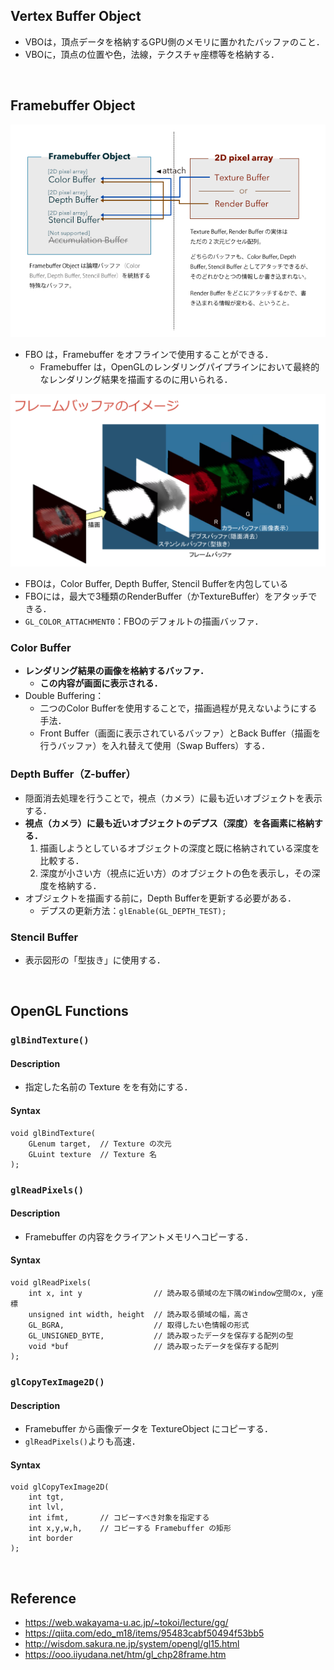 ## Vertex Buffer Object
- VBOは，頂点データを格納するGPU側のメモリに置かれたバッファのこと．
- VBOに，頂点の位置や色，法線，テクスチャ座標等を格納する．

<br>

## Framebuffer Object

<img src="figures/FBO.png">

- FBO は，Framebuffer をオフラインで使用することができる．
   - Framebuffer は，OpenGLのレンダリングパイプラインにおいて最終的なレンダリング結果を描画するのに用いられる．

<img src="figures/FrameBuffer.png">

- FBOは，Color Buffer, Depth Buffer, Stencil Bufferを内包している
- FBOには，最大で3種類のRenderBuffer（かTextureBuffer）をアタッチできる．
- `GL_COLOR_ATTACHMENT0`：FBOのデフォルトの描画バッファ．

### Color Buffer
- <b>レンダリング結果の画像を格納するバッファ．</b>
   - <b>この内容が画面に表示される．</b>
- Double Buffering：
   - 二つのColor Bufferを使用することで，描画過程が見えないようにする手法．
   - Front Buffer（画面に表示されているバッファ）とBack Buffer（描画を行うバッファ）を入れ替えて使用（Swap Buffers）する．

### Depth Buffer（Z-buffer）
- 隠面消去処理を行うことで，視点（カメラ）に最も近いオブジェクトを表示する．
- <b>視点（カメラ）に最も近いオブジェクトのデプス（深度）を各画素に格納する．</b>
   1. 描画しようとしているオブジェクトの深度と既に格納されている深度を比較する．
   2. 深度が小さい方（視点に近い方）のオブジェクトの色を表示し，その深度を格納する．
- オブジェクトを描画する前に，Depth Bufferを更新する必要がある．
   - デプスの更新方法：`glEnable(GL_DEPTH_TEST);`

### Stencil Buffer
- 表示図形の「型抜き」に使用する．

<br>

## OpenGL Functions

### `glBindTexture()`
#### Description
- 指定した名前の Texture をを有効にする．
#### Syntax
```
void glBindTexture(
    GLenum target,  // Texture の次元
    GLuint texture  // Texture 名
);
```

### `glReadPixels()`

#### Description
- Framebuffer の内容をクライアントメモリへコピーする．
#### Syntax
```
void glReadPixels(
    int x, int y                // 読み取る領域の左下隅のWindow空間のx, y座標
    unsigned int width, height  // 読み取る領域の幅，高さ
    GL_BGRA,                    // 取得したい色情報の形式
    GL_UNSIGNED_BYTE,           // 読み取ったデータを保存する配列の型
    void *buf                   // 読み取ったデータを保存する配列
);
```

### `glCopyTexImage2D()`
#### Description
- Framebuffer から画像データを TextureObject にコピーする．
- `glReadPixels()`よりも高速．
#### Syntax
```
void glCopyTexImage2D(
    int tgt,
    int lvl,
    int ifmt,       // コピーすべき対象を指定する
    int x,y,w,h,    // コピーする Framebuffer の矩形
    int border
);
```

<br>

## Reference
- https://web.wakayama-u.ac.jp/~tokoi/lecture/gg/
- https://qiita.com/edo_m18/items/95483cabf50494f53bb5
- http://wisdom.sakura.ne.jp/system/opengl/gl15.html
- https://ooo.iiyudana.net/htm/gl_chp28frame.htm
